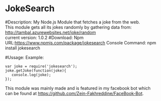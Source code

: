 # JokeSearch

#Description:
My Node.js Module that fetches a joke from the web. <br />
This module gets all its jokes randomly by gathering data from: http://tambal.azurewebsites.net/joke/random <br />
current version: 1.0.2 
#Download:
Npm URL:https://www.npmjs.com/package/jokesearch
Console Command: npm install jokesearch

#Ussage:
Example:
```node
var joke = require('jokesearch');
joke.getJoke(function(joke){
   console.log(joke);
});
```

This module was mainly made and is featured in my facebook bot which can be found at https://github.com/Zein-Fakhreddine/FaceBook-Bot.
